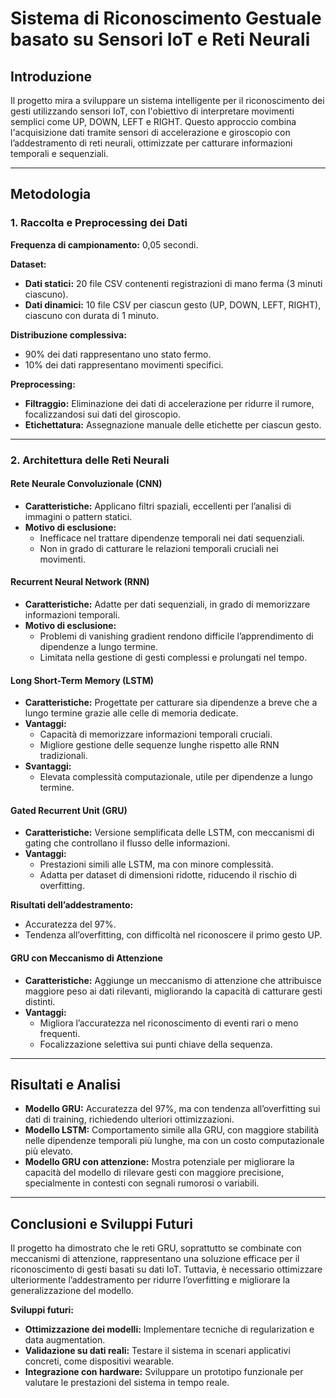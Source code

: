 # Sistema di Riconoscimento Gestuale basato su Sensori IoT e Reti Neurali

## Introduzione
Il progetto mira a sviluppare un sistema intelligente per il riconoscimento dei gesti utilizzando sensori IoT, con l'obiettivo di interpretare movimenti semplici come UP, DOWN, LEFT e RIGHT. Questo approccio combina l'acquisizione dati tramite sensori di accelerazione e giroscopio con l’addestramento di reti neurali, ottimizzate per catturare informazioni temporali e sequenziali.

---

## Metodologia

### 1. Raccolta e Preprocessing dei Dati
**Frequenza di campionamento:** 0,05 secondi.  

**Dataset:**
- **Dati statici:** 20 file CSV contenenti registrazioni di mano ferma (3 minuti ciascuno).
- **Dati dinamici:** 10 file CSV per ciascun gesto (UP, DOWN, LEFT, RIGHT), ciascuno con durata di 1 minuto.

**Distribuzione complessiva:**
- 90% dei dati rappresentano uno stato fermo.
- 10% dei dati rappresentano movimenti specifici.

**Preprocessing:**
- **Filtraggio:** Eliminazione dei dati di accelerazione per ridurre il rumore, focalizzandosi sui dati del giroscopio.
- **Etichettatura:** Assegnazione manuale delle etichette per ciascun gesto.

---

### 2. Architettura delle Reti Neurali

#### Rete Neurale Convoluzionale (CNN)
- **Caratteristiche:** Applicano filtri spaziali, eccellenti per l’analisi di immagini o pattern statici.
- **Motivo di esclusione:**
  - Inefficace nel trattare dipendenze temporali nei dati sequenziali.
  - Non in grado di catturare le relazioni temporali cruciali nei movimenti.

#### Recurrent Neural Network (RNN)
- **Caratteristiche:** Adatte per dati sequenziali, in grado di memorizzare informazioni temporali.
- **Motivo di esclusione:**
  - Problemi di vanishing gradient rendono difficile l’apprendimento di dipendenze a lungo termine.
  - Limitata nella gestione di gesti complessi e prolungati nel tempo.

#### Long Short-Term Memory (LSTM)
- **Caratteristiche:** Progettate per catturare sia dipendenze a breve che a lungo termine grazie alle celle di memoria dedicate.
- **Vantaggi:**
  - Capacità di memorizzare informazioni temporali cruciali.
  - Migliore gestione delle sequenze lunghe rispetto alle RNN tradizionali.
- **Svantaggi:**
  - Elevata complessità computazionale, utile per dipendenze a lungo termine.

#### Gated Recurrent Unit (GRU)
- **Caratteristiche:** Versione semplificata delle LSTM, con meccanismi di gating che controllano il flusso delle informazioni.
- **Vantaggi:**
  - Prestazioni simili alle LSTM, ma con minore complessità.
  - Adatta per dataset di dimensioni ridotte, riducendo il rischio di overfitting.

**Risultati dell’addestramento:**  
- Accuratezza del 97%.  
- Tendenza all’overfitting, con difficoltà nel riconoscere il primo gesto UP.

#### GRU con Meccanismo di Attenzione
- **Caratteristiche:** Aggiunge un meccanismo di attenzione che attribuisce maggiore peso ai dati rilevanti, migliorando la capacità di catturare gesti distinti.
- **Vantaggi:**
  - Migliora l’accuratezza nel riconoscimento di eventi rari o meno frequenti.
  - Focalizzazione selettiva sui punti chiave della sequenza.

---

## Risultati e Analisi
- **Modello GRU:** Accuratezza del 97%, ma con tendenza all’overfitting sui dati di training, richiedendo ulteriori ottimizzazioni.
- **Modello LSTM:** Comportamento simile alla GRU, con maggiore stabilità nelle dipendenze temporali più lunghe, ma con un costo computazionale più elevato.
- **Modello GRU con attenzione:** Mostra potenziale per migliorare la capacità del modello di rilevare gesti con maggiore precisione, specialmente in contesti con segnali rumorosi o variabili.

---

## Conclusioni e Sviluppi Futuri
Il progetto ha dimostrato che le reti GRU, soprattutto se combinate con meccanismi di attenzione, rappresentano una soluzione efficace per il riconoscimento di gesti basati su dati IoT. Tuttavia, è necessario ottimizzare ulteriormente l’addestramento per ridurre l’overfitting e migliorare la generalizzazione del modello.

**Sviluppi futuri:**
- **Ottimizzazione dei modelli:** Implementare tecniche di regularization e data augmentation.
- **Validazione su dati reali:** Testare il sistema in scenari applicativi concreti, come dispositivi wearable.
- **Integrazione con hardware:** Sviluppare un prototipo funzionale per valutare le prestazioni del sistema in tempo reale.
